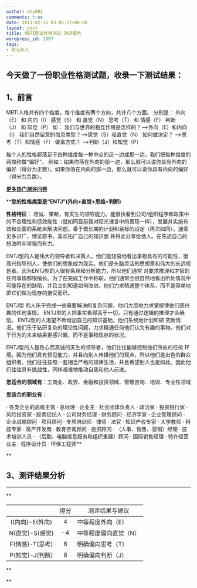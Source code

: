 ```yaml
---
author: ety001
comments: true
date: 2011-02-15 03:05:57+00:00
layout: post
title: MBTI职业性格测试 测评报告
wordpress_id: 1007
tags:
- 杂七杂八
---
```


## 今天做了一份职业性格测试题，收录一下测试结果：

## 1、前言

MBTI人格共有四个维度，每个维度有两个方向，共计八个方面。
分别是：
外向（E） 和 内向（I）
感觉（S） 和 直觉（N）
思考（T） 和 情感（F）
判断（J） 和 知觉（P）
如：
我们与世界的相互作用是怎样的？-->外向（E）和内向（I）
我们自然留意的信息类型？-->感觉（S）和直觉（N）
如何做决定？ -->思考（T）和情感（F）
做事方式？ -->判断（J）和知觉（P）

每个人的性格都落足于四种维度每一种中点的这一边或那一边，我们把每种维度的两端称做"偏好"。
例如：如果你落在外向的那一边，那么就可以说你具有外向的偏好（得分为正数）。如果你落在内向的那一边，那么就可以说你具有内向的偏好（得分为负数）。
<!-- more -->
[**更多热门测评问卷**](http://www.sojump.com/ceping/index.aspx)


****您的性格类型是“ENTJ”(外向+直觉+思维+判断)**

**性格特征**：
坦诚、果断，有天生的领导能力。能很快看到公司/组织程序和政策中的不合理性和低效能性（就如同目前我对阳光谏言中的表现一样），发展并实施有效和全面的系统来解决问题。善于做长期的计划和目标的设定（再次如同）。通常见多识广，博览群书，喜欢拓广自己的知识面 并将此分享给他人。在陈述自己的想法时非常强而有力。

ENTJ型的人是伟大的领导者和决策人。他们能轻易地看出事物具有的可能性，很高兴指导别人，使他们的想象成为现实。他们是头脑灵活的思想家和伟大的长远规划者。因为ENTJ型的人很有条理和分析能力，所以他们通常 对要求推理和才智的任何事情都很擅长。为了在完成工作中称职，他们通常会很自然地看出所处情况中可能存在的缺陷，并且立刻知道如何改进。他们力求精通整个体系，而不是简单地把它们做为现存的接受而已。

ENTJ型 的人乐于完成一些需要解决的复杂问题，他们大胆地力求掌握使他们感兴趣的任何事情。 ENTJ型的人把事实看得高于一切，只有通过逻辑的推理才会确信。 ENTJ型的人渴望不断增加自己的知识基础，他们系统地计划和研 究新情况。他们乐于钻研复杂的理论性问题，力求精通任何他们认为有趣的事物。他们对于行为的未来结果更感兴趣，而不是事物现存的状况。

ENTJ型的人是热心而真诚的天生的领导者，他们往往能够控制他们所处的任何 环境。因为他们具有预见能力，并且向别人传播他们的观点，所以他们是出色的群众组织者。他们往往按照一套相当严格的规律生活，并且希望别人也是如此。因此他们往往具有挑战性，同样艰难地推动自我和他人前进。


**您适合的领域有**：工商业、政界、金融和投资领域、管理咨询、培训、专业性领域


**您适合的职业有**：

· 各类企业的高级主管
· 总经理
· 企业主
· 社会团体负责人
· 政治家
· 投资银行家
· 风险投资家
· 股票经纪人
· 公司财务经理
· 财务顾问
· 经济学家
· 企业管理顾问
· 企业战略顾问
· 项目顾问
· 专项培训师
· 律师
· 法官
· 知识产权专家
· 大学教师
· 科技专家
· 房产开发商
· 教育咨询顾问
· 投资顾问
· （人事、销售、营销）经理
· 技术培训人员
· （后勤、电脑信息服务和组织重建）顾问
· 国际销售经理
· 特许经营业主
· 程序设计员
· 环保工程师**







**


## 3、测评结果分析


** **

**



<table cellpadding="3" cellspacing="0" border="0" id="ctl01_ContentPlaceHolder1_ctl01_dtlQuestionCounter_ctl01_tbItemCounter" >

<tr align="center" id="ctl01_ContentPlaceHolder1_ctl01_dtlQuestionCounter_ctl01_titleRow" >

<td align="center" >
</td>

<td align="center" >得分
</td>

<td align="center" >测评结果与建议
</td>
</tr>

<tbody >
<tr >

<td align="center" >I(内向)-E(外向)
</td>

<td align="center" >4
</td>

<td align="left" >中等程度外向（E）
</td>
</tr>
<tr >

<td align="center" >N(直觉)-S(感觉)
</td>

<td align="center" >-4
</td>

<td align="left" >中等程度偏向直觉（N）
</td>
</tr>
<tr >

<td align="center" >F(情感)-T(思考)
</td>

<td align="center" >8
</td>

<td align="left" >明确偏向思考（T）
</td>
</tr>
<tr >

<td align="center" >P(知觉)-J(判断)
</td>

<td align="center" >8
</td>

<td align="left" >明确偏向判断（J）
</td>
</tr>
</tbody>
</table>






**

**
